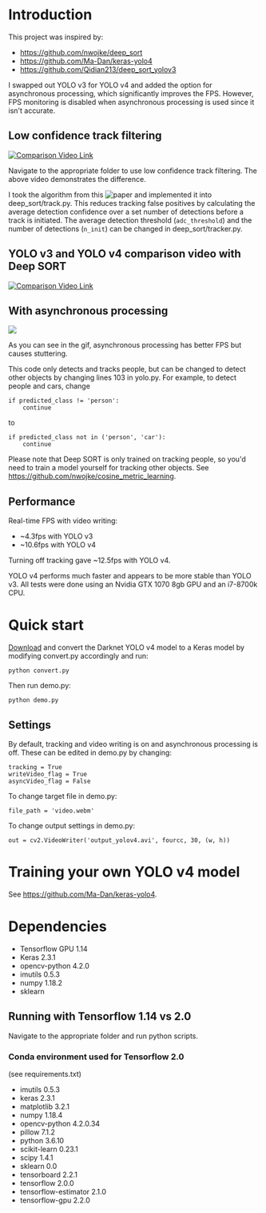 # Introduction
This project was inspired by:
* https://github.com/nwojke/deep_sort
* https://github.com/Ma-Dan/keras-yolo4
* https://github.com/Qidian213/deep_sort_yolov3

I swapped out YOLO v3 for YOLO v4 and added the option for asynchronous processing, which significantly improves
the FPS. However, FPS monitoring is disabled when asynchronous processing is used since it isn't accurate.

## Low confidence track filtering
[![Comparison Video Link](https://img.youtube.com/vi/01Geud6GmB4/0.jpg)](https://youtu.be/01Geud6GmB4)

Navigate to the appropriate folder to use low confidence track filtering. The above video demonstrates the difference.

I took the algorithm from this ![paper](https://www.researchgate.net/publication/337541842_Vehicle_Tracking_Using_Deep_SORT_with_Low_Confidence_Track_Filtering) and implemented it into deep_sort/track.py. This reduces tracking false positives by calculating the average detection confidence over a set number of detections before a track is initiated. The average detection threshold (`adc_threshold`) and the number of detections (`n_init`) can be changed in deep_sort/tracker.py.

## YOLO v3 and YOLO v4 comparison video with Deep SORT
[![Comparison Video Link](https://img.youtube.com/vi/_8WkO3hVOlY/0.jpg)](https://youtu.be/_8WkO3hVOlY)

## With asynchronous processing
![](gifs/async_example.gif)

As you can see in the gif, asynchronous processing has better FPS but causes stuttering.

This code only detects and tracks people, but can be changed to detect other objects by changing lines 103 in yolo.py. For example, to detect people and cars, change
```
if predicted_class != 'person':
    continue
```
to
```
if predicted_class not in ('person', 'car'):
    continue
```

Please note that Deep SORT is only trained on tracking people, so you'd need to train a model yourself for tracking other objects.
See https://github.com/nwojke/cosine_metric_learning.

## Performance
Real-time FPS with video writing:
* ~4.3fps with YOLO v3
* ~10.6fps with YOLO v4

Turning off tracking gave ~12.5fps with YOLO v4.

YOLO v4 performs much faster and appears to be more stable than YOLO v3. All tests were done using an Nvidia GTX 1070 8gb GPU
 and an i7-8700k CPU.

# Quick start
[Download](https://drive.google.com/open?id=1cewMfusmPjYWbrnuJRuKhPMwRe_b9PaT) and convert the Darknet YOLO v4 model  to a Keras model by modifying convert.py accordingly and run:
```
python convert.py
```
Then run demo.py:
```
python demo.py
```

## Settings
By default, tracking and video writing is on and asynchronous processing is off. These can be edited in demo.py by changing:
```
tracking = True
writeVideo_flag = True
asyncVideo_flag = False
```

To change target file in demo.py:
```
file_path = 'video.webm'
```

To change output settings in demo.py:
```
out = cv2.VideoWriter('output_yolov4.avi', fourcc, 30, (w, h))
```

# Training your own YOLO v4 model
See https://github.com/Ma-Dan/keras-yolo4.

# Dependencies
* Tensorflow GPU 1.14
* Keras 2.3.1
* opencv-python 4.2.0
* imutils 0.5.3
* numpy 1.18.2
* sklearn

## Running with Tensorflow 1.14 vs 2.0
Navigate to the appropriate folder and run python scripts. 

### Conda environment used for Tensorflow 2.0
(see requirements.txt)
* imutils                   0.5.3                    
* keras                     2.3.1                    
* matplotlib                3.2.1                    
* numpy                     1.18.4                   
* opencv-python             4.2.0.34                 
* pillow                    7.1.2                    
* python                    3.6.10               
* scikit-learn              0.23.1                   
* scipy                     1.4.1                    
* sklearn                   0.0                     
* tensorboard               2.2.1                    
* tensorflow                2.0.0                    
* tensorflow-estimator      2.1.0                    
* tensorflow-gpu            2.2.0                    
